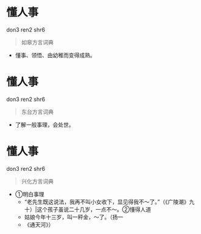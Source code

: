 # 懂人事
don3 ren2 shr6
> 如皋方言词典
- 懂事、领悟、由幼稚而变得成熟。

# 懂人事
don3 ren2 shr6
> 东台方言词典
- 了解一般事理，会处世。

# 懂人事
don3 ren2 shr6
> 兴化方言词典
- ①明白事理
  - “老先生既这说法，我再不叫小女收下，显见得我不～了。”（《广陵潮》九十）|这个孩子虽说二十几岁，一点不～。②懂得人道
  - 姑娘今年十三岁，叫一秤金，～了。（扬一
  - 《通天河》）
